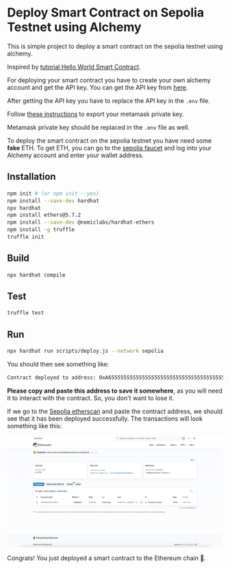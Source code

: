 # Deploy Smart Contract on Sepolia Testnet using Alchemy

This is simple project to deploy a smart contract on the sepolia testnet using alchemy.

Inspired by [tutorial Hello World Smart Contract](https://docs.alchemy.com/docs/hello-world-smart-contract).

For deploying your smart contract you have to create your own alchemy account and get the API key.
You can get the API key from [here](https://www.alchemy.com/). 

After getting the API key you have to replace the API key in the `.env` file.

Follow [these instructions](https://support.metamask.io/managing-my-wallet/secret-recovery-phrase-and-private-keys/how-to-export-an-accounts-private-key/) to export your metamask private key.

Metamask private key should be replaced in the `.env` file as well.

To deploy the smart contract on the sepolia testnet you have need some **fake** ETH. To get ETH, you can go to the [sepolia faucet](https://sepoliafaucet.com/) and log into your Alchemy account and enter your wallet address.

## Installation

```bash
npm init # (or npm init --yes)
npm install --save-dev hardhat
npx hardhat
npm install ethers@5.7.2
npm install --save-dev @nomiclabs/hardhat-ethers
npm install -g truffle
truffle init
```
## Build

```bash
npx hardhat compile
```
## Test
```bash
truffle test
```
## Run

```bash
npx hardhat run scripts/deploy.js --network sepolia
```
You should then see something like:
    
```bash
Contract deployed to address: 0xA655555555555555555555555555555555555555
```
**Please copy and paste this address to save it somewhere**, as you will need it to interact with the contract. So, you don't want to lose it.

If we go to the [Sepolia etherscan](https://sepolia.etherscan.io/) and paste the contract address, we should see that it has been deployed successfully. The transactions will look something like this:

<img src="./images/image_contract_created.png" alt="Contract Created">

Congrats! You just deployed a smart contract to the Ethereum chain 🎉.